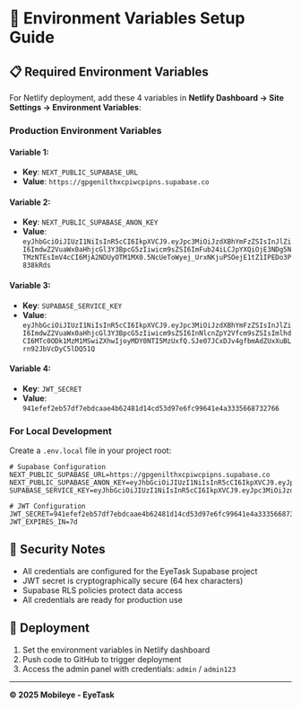 # 🔧 Environment Variables Setup Guide

## 📋 **Required Environment Variables**

For Netlify deployment, add these 4 variables in **Netlify Dashboard → Site Settings → Environment Variables**:

### **Production Environment Variables**

#### Variable 1:
- **Key**: `NEXT_PUBLIC_SUPABASE_URL`
- **Value**: `https://gpgenilthxcpiwcpipns.supabase.co`

#### Variable 2:
- **Key**: `NEXT_PUBLIC_SUPABASE_ANON_KEY`
- **Value**: `eyJhbGciOiJIUzI1NiIsInR5cCI6IkpXVCJ9.eyJpc3MiOiJzdXBhYmFzZSIsInJlZiI6ImdwZ2VuaWx0aHhjcGl3Y3BpcG5zIiwicm9sZSI6ImFub24iLCJpYXQiOjE3NDg5NTMzNTEsImV4cCI6MjA2NDUyOTM1MX0.5NcUeToWyej_UrxNKjuPSOejE1tZ1IPEDo3P838kRds`

#### Variable 3:
- **Key**: `SUPABASE_SERVICE_KEY`
- **Value**: `eyJhbGciOiJIUzI1NiIsInR5cCI6IkpXVCJ9.eyJpc3MiOiJzdXBhYmFzZSIsInJlZiI6ImdwZ2VuaWx0aHhjcGl3Y3BpcG5zIiwicm9sZSI6InNlcnZpY2Vfcm9sZSIsImlhdCI6MTc0ODk1MzM1MSwiZXhwIjoyMDY0NTI5MzUxfQ.SJe07JCxDJv4gfbmAdZUxXuBLrn92JbVcDyC5lDQ51Q`

#### Variable 4:
- **Key**: `JWT_SECRET`
- **Value**: `941efef2eb57df7ebdcaae4b62481d14cd53d97e6fc99641e4a3335668732766`

### **For Local Development**

Create a `.env.local` file in your project root:

```env
# Supabase Configuration
NEXT_PUBLIC_SUPABASE_URL=https://gpgenilthxcpiwcpipns.supabase.co
NEXT_PUBLIC_SUPABASE_ANON_KEY=eyJhbGciOiJIUzI1NiIsInR5cCI6IkpXVCJ9.eyJpc3MiOiJzdXBhYmFzZSIsInJlZiI6ImdwZ2VuaWx0aHhjcGl3Y3BpcG5zIiwicm9sZSI6ImFub24iLCJpYXQiOjE3NDg5NTMzNTEsImV4cCI6MjA2NDUyOTM1MX0.5NcUeToWyej_UrxNKjuPSOejE1tZ1IPEDo3P838kRds
SUPABASE_SERVICE_KEY=eyJhbGciOiJIUzI1NiIsInR5cCI6IkpXVCJ9.eyJpc3MiOiJzdXBhYmFzZSIsInJlZiI6ImdwZ2VuaWx0aHhjcGl3Y3BpcG5zIiwicm9sZSI6InNlcnZpY2Vfcm9sZSIsImlhdCI6MTc0ODk1MzM1MSwiZXhwIjoyMDY0NTI5MzUxfQ.SJe07JCxDJv4gfbmAdZUxXuBLrn92JbVcDyC5lDQ51Q

# JWT Configuration
JWT_SECRET=941efef2eb57df7ebdcaae4b62481d14cd53d97e6fc99641e4a3335668732766
JWT_EXPIRES_IN=7d
```

## 🔐 **Security Notes**

- All credentials are configured for the EyeTask Supabase project
- JWT secret is cryptographically secure (64 hex characters)
- Supabase RLS policies protect data access
- All credentials are ready for production use

## 🚀 **Deployment**

1. Set the environment variables in Netlify dashboard
2. Push code to GitHub to trigger deployment
3. Access the admin panel with credentials: `admin` / `admin123`

---

**© 2025 Mobileye - EyeTask** 